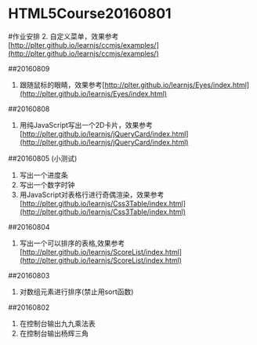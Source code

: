 # HTML5Course20160801

#作业安排
2. 自定义菜单，效果参考[http://plter.github.io/learnjs/ccmjs/examples/](http://plter.github.io/learnjs/ccmjs/examples/)

##20160809
1. 跟随鼠标的眼睛，效果参考[http://plter.github.io/learnjs/Eyes/index.html](http://plter.github.io/learnjs/Eyes/index.html)


##20160808
1. 用纯JavaScript写出一个2D卡片，效果参考[http://plter.github.io/learnjs/jQueryCard/index.html](http://plter.github.io/learnjs/jQueryCard/index.html) 

##20160805 (小测试)
1. 写出一个进度条
2. 写出一个数字时钟
3. 用JavaScript对表格行进行奇偶渲染，效果参考 [http://plter.github.io/learnjs/Css3Table/index.html](http://plter.github.io/learnjs/Css3Table/index.html)

##20160804
1. 写出一个可以排序的表格,效果参考 [http://plter.github.io/learnjs/ScoreList/index.html](http://plter.github.io/learnjs/ScoreList/index.html)

##20160803
1. 对数组元素进行排序(禁止用sort函数)

##20160802

1. 在控制台输出九九乘法表
2. 在控制台输出杨辉三角

